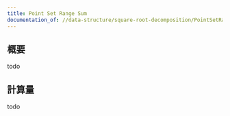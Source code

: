 ```yaml
---
title: Point Set Range Sum
documentation_of: //data-structure/square-root-decomposition/PointSetRangeSum.hpp
---
```


## 概要

todo

## 計算量
todo